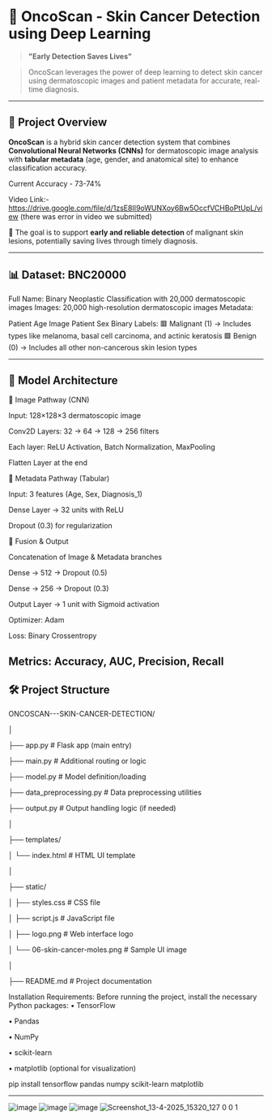# 🧬 OncoScan - Skin Cancer Detection using Deep Learning

> **"Early Detection Saves Lives"**  

> OncoScan leverages the power of deep learning to detect skin cancer using dermatoscopic images and patient metadata for accurate, real-time diagnosis.

---

## 🚀 Project Overview

**OncoScan** is a hybrid skin cancer detection system that combines **Convolutional Neural Networks (CNNs)** for dermatoscopic image analysis with **tabular 
metadata** (age, gender, and anatomical site) to enhance classification accuracy.

Current Accuracy - 73-74%

Video Link:- https://drive.google.com/file/d/1zsE8II9oWUNXoy6Bw5OccfVCHBoPtUpL/view  (there was error in video we submitted)


🎯 The goal is to support **early and reliable detection** of malignant skin lesions, potentially saving lives through timely diagnosis.

---



## 📊 Dataset: BNC20000
Full Name: Binary Neoplastic Classification with 20,000 dermatoscopic images
Images: 20,000 high-resolution dermatoscopic images
Metadata:

Patient Age
Image
Patient Sex
Binary Labels:
🟥 Malignant (1) → Includes types like melanoma, basal cell carcinoma, and actinic keratosis
🟩 Benign (0) → Includes all other non-cancerous skin lesion types

---

## 🧠 Model Architecture
🔹 Image Pathway (CNN)

Input: 128×128×3 dermatoscopic image

Conv2D Layers: 32 → 64 → 128 → 256 filters

Each layer: ReLU Activation, Batch Normalization, MaxPooling

Flatten Layer at the end

🔹 Metadata Pathway (Tabular)

Input: 3 features (Age, Sex, Diagnosis_1)

Dense Layer → 32 units with ReLU

Dropout (0.3) for regularization

🔹 Fusion & Output

Concatenation of Image & Metadata branches

Dense → 512 → Dropout (0.5)

Dense → 256 → Dropout (0.3)

Output Layer → 1 unit with Sigmoid activation

Optimizer: Adam

Loss: Binary Crossentropy

Metrics: Accuracy, AUC, Precision, Recall
---

## 🛠️ Project Structure

ONCOSCAN---SKIN-CANCER-DETECTION/

│

├── app.py                       # Flask app (main entry)

├── main.py                      # Additional routing or logic

├── model.py                     # Model definition/loading

├── data_preprocessing.py                # Data preprocessing utilities


├── output.py                    # Output handling logic (if needed)

│

├── templates/

│   └── index.html               # HTML UI template

│

├── static/

│   ├── styles.css               # CSS file

│   ├── script.js                # JavaScript file

│   ├── logo.png                 # Web interface logo

│   └── 06-skin-cancer-moles.png # Sample UI image

│

├── README.md                    # Project documentation

Installation Requirements: Before running the project, install the necessary Python packages:
•	TensorFlow

•	Pandas

•	NumPy

•	scikit-learn

•	matplotlib (optional for visualization)

pip install tensorflow pandas numpy scikit-learn matplotlib

----
![image](https://github.com/user-attachments/assets/d744a2fe-508b-4a61-88ba-1b49a5003798)
![image](https://github.com/user-attachments/assets/cb96ec07-c79f-483c-8f5c-7de555c81a81)
![image](https://github.com/user-attachments/assets/4b2a4624-55fa-430c-9f4a-8198ff5718f3)
![Screenshot_13-4-2025_15320_127 0 0 1](https://github.com/user-attachments/assets/ff29ba2a-304f-4657-a962-6055b25e199f)


